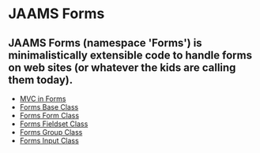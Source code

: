 JAAMS Forms
==============

JAAMS Forms (namespace 'Forms') is minimalistically extensible code to handle forms on web sites (or whatever the kids are calling them today).
--------------
- <a href="Documentation/MVC.png">MVC in Forms</a>
- <a href="Documentation/Base_Controller.htm">Forms Base Class</a>
- <a href="Documentation/Form.htm">Forms Form Class</a>
- <a href="Documentation/Fieldset.htm">Forms Fieldset Class</a>
- <a href="Documentation/Group.htm">Forms Group Class</a>
- <a href="Documentation/Input.htm">Forms Input Class</a>